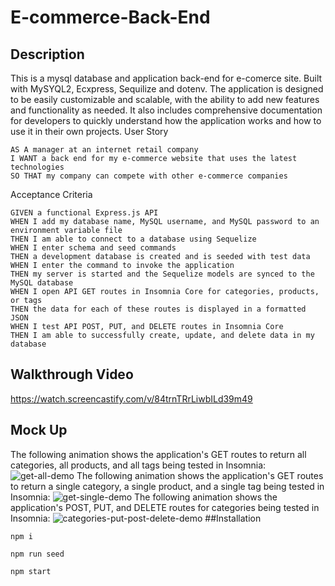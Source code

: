 # E-commerce-Back-End
## Description
This is a mysql database and application back-end for e-comerce site. Built with MySYQL2, Ecxpress, Sequilize and dotenv. The application is designed to be easily customizable and scalable, with the ability to add new features and functionality as needed. It also includes comprehensive documentation for developers to quickly understand how the application works and how to use it in their own projects.
User Story
```
AS A manager at an internet retail company
I WANT a back end for my e-commerce website that uses the latest technologies
SO THAT my company can compete with other e-commerce companies
```
Acceptance Criteria
```
GIVEN a functional Express.js API
WHEN I add my database name, MySQL username, and MySQL password to an environment variable file
THEN I am able to connect to a database using Sequelize
WHEN I enter schema and seed commands
THEN a development database is created and is seeded with test data
WHEN I enter the command to invoke the application
THEN my server is started and the Sequelize models are synced to the MySQL database
WHEN I open API GET routes in Insomnia Core for categories, products, or tags
THEN the data for each of these routes is displayed in a formatted JSON
WHEN I test API POST, PUT, and DELETE routes in Insomnia Core
THEN I am able to successfully create, update, and delete data in my database
```
## Walkthrough Video
https://watch.screencastify.com/v/84trnTRrLiwbILd39m49

## Mock Up
The following animation shows the application's GET routes to return all categories, all products, and all tags being tested in Insomnia:
![get-all-demo](https://github.com/JLoya900/E-commerce-Back-End/assets/118794860/f64f6b79-47ce-4396-8fb0-1b120adb013e)
The following animation shows the application's GET routes to return a single category, a single product, and a single tag being tested in Insomnia:
![get-single-demo](https://github.com/JLoya900/E-commerce-Back-End/assets/118794860/7f3c6f6f-b84f-48cd-a758-40486aa4b8c3)
The following animation shows the application's POST, PUT, and DELETE routes for categories being tested in Insomnia:
![categories-put-post-delete-demo](https://github.com/JLoya900/E-commerce-Back-End/assets/118794860/36f73bc1-d1a1-44a2-ba15-1581423dda1d)
##Installation
```
npm i

npm run seed

npm start
```
